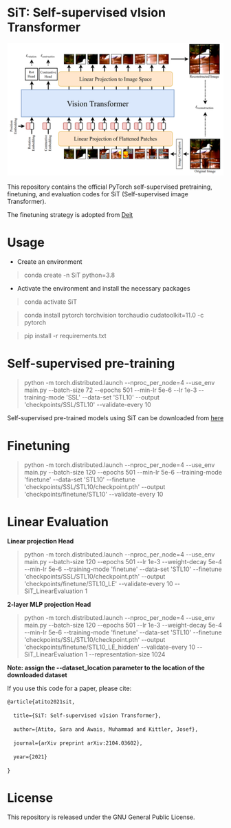 # SiT: Self-supervised vIsion Transformer 

![](imgs/SiT.png)

This repository contains the official PyTorch self-supervised pretraining, finetuning, and evaluation codes for SiT (Self-supervised image Transformer).

The finetuning strategy is adopted from [Deit](https://github.com/facebookresearch/deit) 

# Usage
- Create an environment
> conda create -n SiT python=3.8
- Activate the environment and install the necessary packages
> conda activate SiT

> conda install pytorch torchvision torchaudio cudatoolkit=11.0 -c pytorch

> pip install -r requirements.txt


# Self-supervised pre-training
> python -m torch.distributed.launch --nproc_per_node=4 --use_env main.py --batch-size 72 --epochs 501 --min-lr 5e-6 --lr 1e-3 --training-mode 'SSL' --data-set 'STL10' --output 'checkpoints/SSL/STL10' --validate-every 10 

Self-supervised pre-trained models using SiT can be downloaded from [here](https://drive.google.com/drive/folders/1b1Yu1r-yaflz8Uu_D9oE6ft5TMwK-wLR?usp=sharing)

# Finetuning
> python -m torch.distributed.launch --nproc_per_node=4 --use_env main.py  --batch-size 120 --epochs 501 --min-lr 5e-6 --training-mode 'finetune' --data-set 'STL10' --finetune 'checkpoints/SSL/STL10/checkpoint.pth' --output 'checkpoints/finetune/STL10' --validate-every 10 

# Linear Evaluation

**Linear projection Head**
> python -m torch.distributed.launch --nproc_per_node=4 --use_env main.py  --batch-size 120 --epochs 501 --lr 1e-3 --weight-decay 5e-4 --min-lr 5e-6 --training-mode 'finetune' --data-set 'STL10' --finetune 'checkpoints/SSL/STL10/checkpoint.pth' --output 'checkpoints/finetune/STL10_LE' --validate-every 10 --SiT_LinearEvaluation 1 

**2-layer MLP projection Head**
> python -m torch.distributed.launch --nproc_per_node=4 --use_env main.py  --batch-size 120 --epochs 501 --lr 1e-3 --weight-decay 5e-4 --min-lr 5e-6 --training-mode 'finetune' --data-set 'STL10' --finetune 'checkpoints/SSL/STL10/checkpoint.pth' --output 'checkpoints/finetune/STL10_LE_hidden' --validate-every 10 --SiT_LinearEvaluation 1 --representation-size 1024

**Note: assign the --dataset_location parameter to the location of the downloaded dataset**

If you use this code for a paper, please cite:

```
@article{atito2021sit,

  title={SiT: Self-supervised vIsion Transformer},

  author={Atito, Sara and Awais, Muhammad and Kittler, Josef},

  journal={arXiv preprint arXiv:2104.03602},

  year={2021}

}
```


# License
This repository is released under the GNU General Public License.


